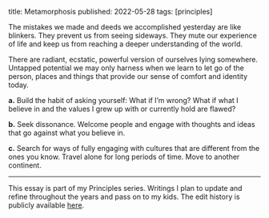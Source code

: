 title: Metamorphosis
published: 2022-05-28
tags: [principles]

The mistakes we made and deeds we accomplished yesterday are like blinkers. They prevent us from seeing sideways. They mute our experience of life and keep us from reaching a deeper understanding of the world.

There are radiant, ecstatic, powerful version of ourselves lying somewhere. Untapped potential we may only harness when we learn to let go of the person, places and things that provide our sense of comfort and identity today.

**a.** Build the habit of asking yourself: What if I’m wrong? What if what I believe in and the values I grew up with or currently hold are flawed?

**b.** Seek dissonance. Welcome people and engage with thoughts and ideas that go against what you believe in.

**c.** Search for ways of fully engaging with cultures that are different from the ones you know. Travel alone for long periods of time. Move to another continent. 

---

This essay is part of my Principles series. Writings I plan to update and refine throughout the years and pass on to my kids. The edit history is publicly available [here](https://github.com/malikpiara/moon/blame/main/pages/metamorphosis.md).
